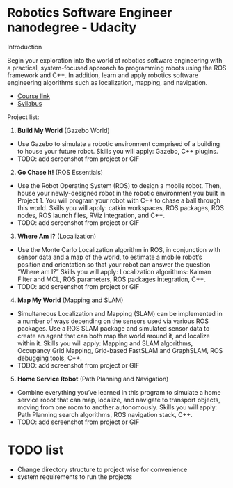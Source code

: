# Robotics Software Engineer nanodegree - Udacity

Introduction

Begin your exploration into the world of robotics software engineering with a practical, system-focused approach to programming robots using the ROS framework and C++. In addition, learn and apply robotics software engineering algorithms such as localization, mapping, and navigation.

- [Course link](https://www.udacity.com/course/robotics-software-engineer--nd209)
- [Syllabus](https://d20vrrgs8k4bvw.cloudfront.net/documents/en-US/nd209_Robo_syllabus_v2.pdf)

Project list:
1. **Build My World** (Gazebo World)
- Use Gazebo to simulate a robotic environment comprised of a building to house your future robot. Skills you will apply: Gazebo, C++ plugins.
- TODO: add screenshot from project or GIF
2. **Go Chase It!** (ROS Essentials)
- Use the Robot Operating System (ROS) to design a mobile robot. Then, house your newly-designed robot in the robotic environment you built in Project 1. You will program your robot with C++ to chase a ball through this world. Skills you will apply: catkin workspaces, ROS packages, ROS nodes, ROS launch files, RViz integration, and C++.
- TODO: add screenshot from project or GIF
3. **Where Am I?** (Localization)
- Use the Monte Carlo Localization algorithm in ROS, in conjunction with sensor data and a map of the world, to estimate a mobile robot’s position and orientation so that your robot can answer the question “Where am I?” Skills you will apply: Localization algorithms: Kalman Filter and MCL, ROS parameters, ROS packages integration, C++.
- TODO: add screenshot from project or GIF
4. **Map My World** (Mapping and SLAM)
- Simultaneous Localization and Mapping (SLAM) can be implemented in a number of ways depending on the sensors used via various ROS packages. Use a ROS SLAM package and simulated sensor data to create an agent that can both map the world around it, and localize within it. Skills you will apply: Mapping and SLAM algorithms, Occupancy Grid Mapping, Grid-based FastSLAM and GraphSLAM, ROS debugging tools, C++.
- TODO: add screenshot from project or GIF
5. **Home Service Robot** (Path Planning and Navigation)
- Combine everything you’ve learned in this program to simulate a home service robot that can map, localize, and navigate to transport objects, moving from one room to another autonomously. Skills you will apply: Path Planning search algorithms, ROS navigation stack, C++.
- TODO: add screenshot from project or GIF


# TODO list
- Change directory structure to project wise for convenience
- system requirements to run the projects
